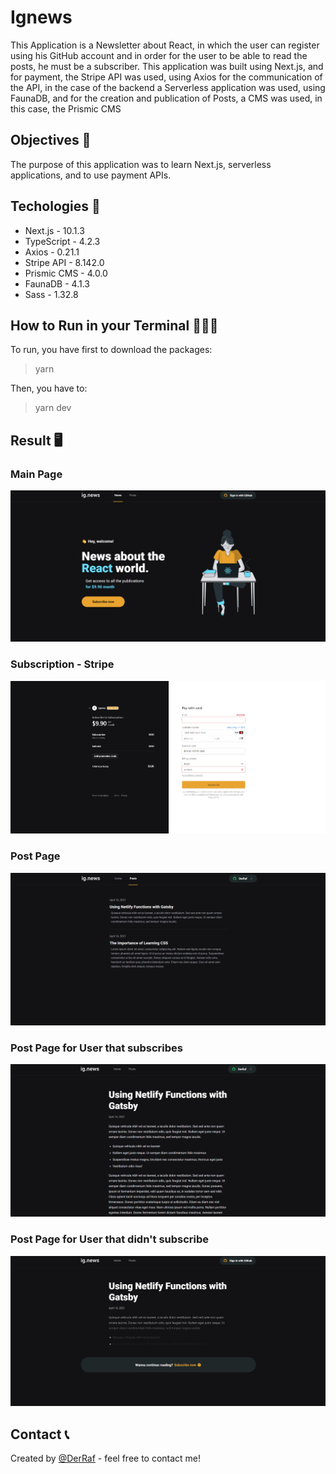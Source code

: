# Ignews
This Application is a Newsletter about React, in which the user can register using his GitHub account and in order for the user to be able to read the posts, he must be a subscriber. This application was built using Next.js, and for payment, the Stripe API was used, using Axios for the communication of the API, in the case of the backend a Serverless application was used, using FaunaDB, and for the creation and publication of Posts, a CMS was used, in this case, the Prismic CMS

## Objectives 📎

The purpose of this application was to learn Next.js, serverless applications, and to use payment APIs.

## Techologies 🚀

* Next.js       -   10.1.3
* TypeScript    -   4.2.3
* Axios         -   0.21.1
* Stripe API    -   8.142.0
* Prismic CMS   -   4.0.0
* FaunaDB       -   4.1.3
* Sass          -   1.32.8

## How to Run in your Terminal 👩🏻‍💻

To run, you have first to download the packages:
>yarn

Then, you have to:
>yarn dev

## Result 🖥️

### Main Page
![alt text](https://github.com/DerRafDev/ignews/blob/main/img/home.png)

### Subscription - Stripe
![alt text](https://github.com/DerRafDev/ignews/blob/main/img/subscription-stripe.png)

### Post Page
![alt text](https://github.com/DerRafDev/ignews/blob/main/img/post.png)

### Post Page for User that subscribes
![alt text](https://github.com/DerRafDev/ignews/blob/main/img/post-subscriber.png)

### Post Page for User that didn't subscribe
![alt text](https://github.com/DerRafDev/ignews/blob/main/img/post-not-subscriber.png)

## Contact 📞
Created by [@DerRaf](https://www.linkedin.com/in/rafael-sordi/) - feel free to contact me!
